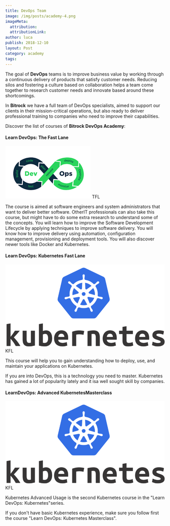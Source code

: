 ```yaml
---
title: DevOps Team
image: /img/posts/academy-4.png
imageMeta:
  attribution:
  attributionLink:
author: luca
publish: 2018-12-10
layout: Post
category: academy
tags:
---
```


The goal of **DevOps** teams is to improve business value by working through a continuous delivery of products that satisfy customer needs. <!-- more --> Reducing silos and fostering a culture based on collaboration helps a team come together to research customer needs and innovate based around these shortcomings. 

In **Bitrock** we have a full team of DevOps specialists, aimed to support our clients in their mission-critical operations, but also ready to deliver professional training to companies who need to improve their capabilities.

Discover the list of courses of **Bitrock DevOps Academy**:

#### Learn DevOps: The Fast Lane

![/img/devops-tfl.png](/img/devops-tfl.png)
TFL

The course is aimed at software engineers and system administrators that want to deliver better software. OtherIT professionals can also take this course, but might have to do some extra research to understand some of the concepts. You will learn how to improve the Software Development Lifecycle by applying techniques to improve software delivery. You will know how to improve delivery using automation, configuration management, provisioning and deployment tools. You will also discover newer tools like Docker and Kubernetes.

#### Learn DevOps: Kubernetes Fast Lane

![/img/kubernetes-logo.png](/img/kubernetes-logo.png)
KFL

This course will help you to gain understanding how to deploy, use, and maintain your applications on Kubernetes. 

If you are into DevOps, this is a technology you need to master. Kubernetes has gained a lot of popularity lately and it isa well sought skill by companies.

#### LearnDevOps: Advanced KubernetesMasterclass

![/img/kubernetes-logo.png](/img/kubernetes-logo.png)
KFL

Kubernetes Advanced Usage is the second Kubernetes course in the "Learn DevOps: Kubernetes"series. 

If you don't have basic Kubernetes experience, make sure you follow first the course "Learn DevOps: Kubernetes Masterclass".